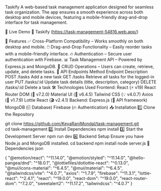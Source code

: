 Taskify
A web-based task management application designed for seamless task organization. The app ensures a smooth experience across both desktop and mobile devices, featuring a mobile-friendly drag-and-drop interface for task management.

🚀 Live Demo
🔗 Taskify (https://task-management-54816.web.app/)

📌 Features
✅ Cross-Platform Compatibility – Works smoothly on both desktop and mobile.
🖱️ Drag-and-Drop Functionality – Easily reorder tasks with a mobile-friendly interface.
🔥 Authentication – Secure user authentication with Firebase.
📊 Task Management API – Powered by Express.js and MongoDB.
🔄 CRUD Operations – Users can create, retrieve, update, and delete tasks.
📂 API Endpoints
Method	Endpoint	Description
POST	/tasks	Add a new task
GET	/tasks	Retrieve all tasks for the logged-in user
PUT	/tasks/:id	Update task details (title, description, category)
DELETE	/tasks/:id	Delete a task
🛠️ Technologies Used
Frontend:
React (⚡ v19)
React Router DOM (📌 v7.2.0)
Material UI (🎨 v6.4.5)
Tailwind CSS (💡 v4.0.7)
Axios (🔗 v1.7.9)
Lottie React (🎬 v2.4.1)
Backend:
Express.js (🚀 API framework)
MongoDB (🗄️ Database)
Firebase (🔥 Authentication)
📥 Installation
1️⃣ Clone the Repository

git clone https://github.com/KeyaRaniMondal/task-management.git  
cd task-management
2️⃣ Install Dependencies
npm install
3️⃣ Start the Development Server
npm run dev
4️⃣ Backend Setup
Ensure you have Node.js and MongoDB installed.
cd backend
npm install
node server.js
📜 Dependencies
json

{
  "@emotion/react": "^11.14.0",
  "@emotion/styled": "^11.14.0",
  "@hello-pangea/dnd": "^18.0.1",
  "@lottiefiles/dotlottie-react": "^0.13.0",
  "@mui/icons-material": "^6.4.5",
  "@mui/material": "^6.4.5",
  "@tailwindcss/vite": "^4.0.7",
  "axios": "^1.7.9",
  "firebase": "^11.3.1",
  "lottie-react": "^2.4.1",
  "react": "^19.0.0",
  "react-dom": "^19.0.0",
  "react-router-dom": "^7.2.0",
  "sweetalert2": "^11.17.2",
  "tailwindcss": "^4.0.7"
}









